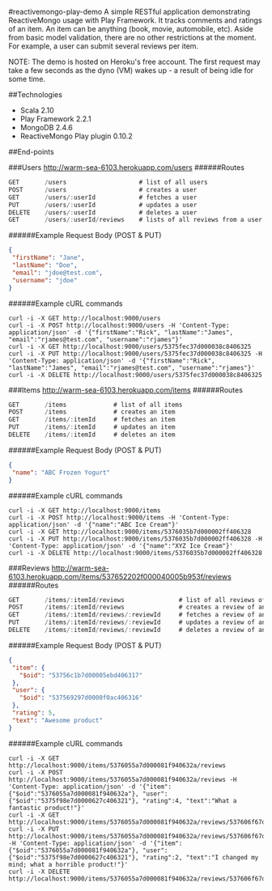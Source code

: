 #reactivemongo-play-demo
A simple RESTful application demonstrating ReactiveMongo usage with Play Framework.  It tracks comments and ratings of an item.  An item can be anything (book, movie, automobile, etc).  Aside from basic model validation, there are no other restrictions at the moment.  For example, a user can submit several reviews per item.

NOTE: The demo is hosted on Heroku's free account.  The first request may take a few seconds as the dyno (VM) wakes up - a result of being idle for some time.

##Technologies
* Scala 2.10
* Play Framework 2.2.1
* MongoDB 2.4.6
* ReactiveMongo Play plugin 0.10.2

##End-points

###Users
http://warm-sea-6103.herokuapp.com/users
######Routes
```scala
GET       /users                    # list of all users                
POST      /users                    # creates a user    
GET       /users/:userId            # fetches a user       
PUT       /users/:userId            # updates a user       
DELETE    /users/:userId            # deletes a user
GET       /users/:userId/reviews    # lists of all reviews from a user
```
######Example Request Body (POST & PUT)
```json
{
 "firstName": "Jane",
 "lastName": "Doe",
 "email": "jdoe@test.com",
 "username": "jdoe"
}
```
######Example cURL commands
```
curl -i -X GET http://localhost:9000/users
curl -i -X POST http://localhost:9000/users -H 'Content-Type: application/json' -d '{"firstName":"Rick", "lastName":"James", "email":"rjames@test.com", "username":"rjames"}'
curl -i -X GET http://localhost:9000/users/5375fec37d000038c8406325
curl -i -X PUT http://localhost:9000/users/5375fec37d000038c8406325 -H 'Content-Type: application/json' -d '{"firstName":"Rick", "lastName":"James", "email":"rjames@test.com", "username":"rjames"}'
curl -i -X DELETE http://localhost:9000/users/5375fec37d000038c8406325
```

###Items
http://warm-sea-6103.herokuapp.com/items
######Routes
```scala
GET       /items             # list of all items                
POST      /items             # creates an item    
GET       /items/:itemId     # fetches an item       
PUT       /items/:itemId     # updates an item       
DELETE    /items/:itemId     # deletes an item
```
######Example Request Body (POST & PUT)
```json
{
 "name": "ABC Frozen Yogurt"
}
```
######Example cURL commands
```
curl -i -X GET http://localhost:9000/items
curl -i -X POST http://localhost:9000/items -H 'Content-Type: application/json' -d '{"name":"ABC Ice Cream"}'
curl -i -X GET http://localhost:9000/items/5376035b7d000002ff406328
curl -i -X PUT http://localhost:9000/items/5376035b7d000002ff406328 -H 'Content-Type: application/json' -d '{"name":"XYZ Ice Cream"}'
curl -i -X DELETE http://localhost:9000/items/5376035b7d000002ff406328
```

###Reviews
http://warm-sea-6103.herokuapp.com/items/537652202f000040005b953f/reviews
######Routes
```scala
GET       /items/:itemId/reviews               # list of all reviews of an item                
POST      /items/:itemId/reviews               # creates a review of an item    
GET       /items/:itemId/reviews/:reviewId     # fetches a review of an item      
PUT       /items/:itemId/reviews/:reviewId     # updates a review of an item        
DELETE    /items/:itemId/reviews/:reviewId     # deletes a review of an item 
```
######Example Request Body (POST & PUT)
```json
{
 "item": {
   "$oid": "53756c1b7d00005ebd406317"
 },
 "user": {
   "$oid": "537569297d0000f0ac406316"
 },
 "rating": 5,
 "text": "Awesome product"
}
```
######Example cURL commands
```
curl -i -X GET http://localhost:9000/items/5376055a7d000081f940632a/reviews
curl -i -X POST http://localhost:9000/items/5376055a7d000081f940632a/reviews -H 'Content-Type: application/json' -d '{"item":{"$oid":"5376055a7d000081f940632a"}, "user":{"$oid":"5375f98e7d0000627c406321"}, "rating":4, "text":"What a fantastic product!"}'
curl -i -X GET http://localhost:9000/items/5376055a7d000081f940632a/reviews/537606f67d0000d30a40632b
curl -i -X PUT http://localhost:9000/items/5376055a7d000081f940632a/reviews/537606f67d0000d30a40632b -H 'Content-Type: application/json' -d '{"item":{"$oid":"5376055a7d000081f940632a"}, "user":{"$oid":"5375f98e7d0000627c406321"}, "rating":2, "text":"I changed my mind; what a horrible product!"}'
curl -i -X DELETE http://localhost:9000/items/5376055a7d000081f940632a/reviews/537606f67d0000d30a40632b
```
